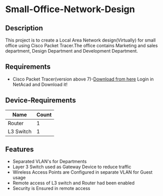 # Small-Office-Network-Design

## Description
  This project is to create a Local Area Network design(Virtually) for small office using Cisco Packet Tracer.The office contains Marketing and sales department, Design Department and 
  Development Department.

## Requirements
  - Cisco Packet Tracer(version above 7)-[Download from here](https://www.netacad.com/courses/packet-tracer) Login in NetAcad and Download it!
 
## Device-Requirements
   |Name|Count|
   |--- |---  |
   |Router|1|
   |L3 Switch|1|
  
## Features
  - Separated VLAN's for Departments
  - Layer 3 Switch used as Gateway Device to reduce traffic
  - Wireless Access Points are Configured in separate VLAN for Guest usage
  - Remote access of L3 switch and Router had been enabled
  - Security is Ensured in remote access
  
